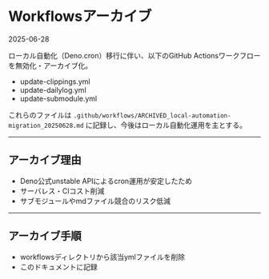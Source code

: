 # Workflowsアーカイブ

2025-06-28

ローカル自動化（Deno.cron）移行に伴い、以下のGitHub Actionsワークフローを無効化・アーカイブ化。

- update-clippings.yml
- update-dailylog.yml
- update-submodule.yml

これらのファイルは `.github/workflows/ARCHIVED_local-automation-migration_20250628.md` に記録し、今後はローカル自動化運用を主とする。

---

## アーカイブ理由
- Deno公式unstable APIによるcron運用が安定したため
- サーバレス・CIコスト削減
- サブモジュールやmdファイル競合のリスク低減

---

## アーカイブ手順
- workflowsディレクトリから該当ymlファイルを削除
- このドキュメントに記録
